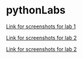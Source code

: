 # pythonLabs
[Link for screenshots for lab 1](https://docs.google.com/document/d/1pVyBM7m8wBGO9MmBf9WOJLXIkK8Mldyz/edit?usp=sharing&ouid=110119637831759768556&rtpof=true&sd=true) 


[Link for screenshots for lab 2](https://docs.google.com/document/d/1YVv2ug5BYT5M0jAmr18M_e-uENvOQhTo/edit?usp=sharing&ouid=110119637831759768556&rtpof=true&sd=true)


 [Link for screenshots for lab 2](https://docs.google.com/document/d/112so0nuQ0uCTs_rCMTN1tkDfeZa9i4LL/edit?usp=share_link&ouid=110119637831759768556&rtpof=true&sd=true)

